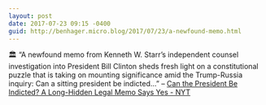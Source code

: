 ```yaml
---
layout: post
date: 2017-07-23 09:15 -0400
guid: http://benhager.micro.blog/2017/07/23/a-newfound-memo.html
---
```

🏛 “A newfound memo from Kenneth W. Starr’s independent counsel investigation into President Bill Clinton sheds fresh light on a constitutional puzzle that is taking on mounting significance amid the Trump-Russia inquiry: Can a sitting president be indicted…” – [Can the President Be Indicted? A Long-Hidden Legal Memo Says Yes - NYT](https://mobile.nytimes.com/2017/07/22/us/politics/can-president-be-indicted-kenneth-starr-memo.html)
